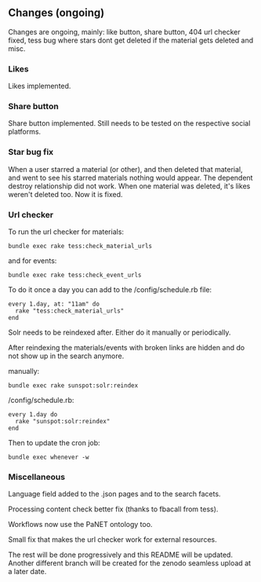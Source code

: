 ## Changes (ongoing)

Changes are ongoing, mainly: 
like button, share button, 404 url checker fixed, tess bug where stars dont get deleted if the material gets deleted and misc.

### Likes

Likes implemented. 

### Share button

Share button implemented. Still needs to be tested on the respective social platforms.

### Star bug fix

When a user starred a material (or other), and then deleted that material, and went to see his starred materials nothing would appear.
The dependent destroy relationship did not work. When one material was deleted, it's likes weren't deleted too. 
Now it is fixed.

### Url checker

To run the url checker for materials: 

`bundle exec rake tess:check_material_urls`

and for events: 

`bundle exec rake tess:check_event_urls` 

To do it once a day you can add to the /config/schedule.rb file: 

```
every 1.day, at: "11am" do
  rake "tess:check_material_urls"
end
```

Solr needs to be reindexed after. Either do it manually or periodically.

After reindexing the materials/events with broken links are hidden and do not show up in the search anymore.

manually:

`bundle exec rake sunspot:solr:reindex`

/config/schedule.rb:

```
every 1.day do
  rake "sunspot:solr:reindex"
end
```

Then to update the cron job:

`bundle exec whenever -w`

### Miscellaneous

Language field added to the .json pages and to the search facets.

Processing content check better fix (thanks to fbacall from tess).

Workflows now use the PaNET ontology too.

Small fix that makes the url checker work for external resources.


The rest will be done progressively and this README will be updated.
Another different branch will be created for the zenodo seamless upload at a later date.
